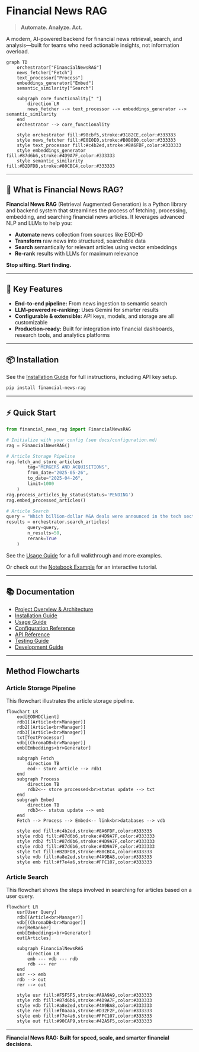 # Financial News RAG

> **Automate. Analyze. Act.**

A modern, AI-powered backend for financial news retrieval, search, and analysis—built for teams who need actionable insights, not information overload.

```mermaid
graph TD
    orchestrator["FinancialNewsRAG"]
    news_fetcher["Fetch"]
    text_processor["Process"]
    embeddings_generator["Embed"]
    semantic_similarity["Search"]

    subgraph core_functionality[" "]
        direction LR
        news_fetcher --> text_processor --> embeddings_generator --> semantic_similarity
    end
    orchestrator --> core_functionality

    style orchestrator fill:#98cbf5,stroke:#3182CE,color:#333333
    style news_fetcher fill:#E0E0E0,stroke:#B0B0B0,color:#333333
    style text_processor fill:#c4b2ed,stroke:#8A6FDF,color:#333333
    style embeddings_generator fill:#87d6b6,stroke:#4D9A7F,color:#333333
    style semantic_similarity fill:#B2DFDB,stroke:#80CBC4,color:#333333
```

---

## 🚀 What is Financial News RAG?

**Financial News RAG** (Retrieval Augmented Generation) is a Python library and backend system that streamlines the process of fetching, processing, embedding, and searching financial news articles. It leverages advanced NLP and LLMs to help you:

- **Automate** news collection from sources like EODHD
- **Transform** raw news into structured, searchable data
- **Search** semantically for relevant articles using vector embeddings
- **Re-rank** results with LLMs for maximum relevance

**Stop sifting. Start finding.**

---

## 🔑 Key Features

- **End-to-end pipeline:** From news ingestion to semantic search
- **LLM-powered re-ranking:** Uses Gemini for smarter results
- **Configurable & extensible:** API keys, models, and storage are all customizable
- **Production-ready:** Built for integration into financial dashboards, research tools, and analytics platforms

---

## 📦 Installation

See the [Installation Guide](docs/installation.md) for full instructions, including API key setup.

```bash
pip install financial-news-rag
```

---

## ⚡ Quick Start

```python
from financial_news_rag import FinancialNewsRAG

# Initialize with your config (see docs/configuration.md)
rag = FinancialNewsRAG()

# Article Storage Pipeline
rag.fetch_and_store_articles(
        tag="MERGERS AND ACQUISITIONS", 
        from_date="2025-05-26", 
        to_date="2025-04-26", 
        limit=1000
    )
rag.process_articles_by_status(status='PENDING')
rag.embed_processed_articles()

# Article Search
query = "Which billion-dollar M&A deals were announced in the tech sector in the last 30 days, and what were the valuation multiples?"
results = orchestrator.search_articles(
        query=query, 
        n_results=50,
        rerank=True
    )
```

See the [Usage Guide](./docs/usage_guide.md) for a full walkthrough and more examples.

Or check out the [Notebook Example](./examples/financial_news_rag_example.ipynb) for an interactive tutorial. 

---

## 📚 Documentation

- [Project Overview & Architecture](./docs/index.md)
- [Installation Guide](./docs/installation.md)
- [Usage Guide](./docs/usage_guide.md)
- [Configuration Reference](./docs/configuration.md)
- [API Reference](./docs/api_reference/index.md)
- [Testing Guide](./docs/testing.md)
- [Development Guide](./docs/development.md)

---

## Method Flowcharts

### Article Storage Pipeline

This flowchart illustrates the article storage pipeline.

```mermaid
flowchart LR
    eod[EODHDClient]
    rdb1[(Article<br>Manager)]
    rdb2[(Article<br>Manager)]
    rdb3[(Article<br>Manager)]
    txt[TextProcessor]
    vdb[(ChromaDB<br>Manager)]
    emb[Embeddings<br>Generator]

    subgraph Fetch
        direction TB
        eod-- store article --> rdb1
    end
    subgraph Process
        direction TB
        rdb2<-- store processed<br>status update --> txt
    end
    subgraph Embed
        direction TB
        rdb3<-- status update --> emb
    end
    Fetch --> Process --> Embed<-- link<br>databases --> vdb

    style eod fill:#c4b2ed,stroke:#8A6FDF,color:#333333
    style rdb1 fill:#87d6b6,stroke:#4D9A7F,color:#333333
    style rdb2 fill:#87d6b6,stroke:#4D9A7F,color:#333333
    style rdb3 fill:#87d6b6,stroke:#4D9A7F,color:#333333
    style txt fill:#B2DFDB,stroke:#80CBC4,color:#333333
    style vdb fill:#a8e2ed,stroke:#4A9BA8,color:#333333
    style emb fill:#f7e4a6,stroke:#FFC107,color:#333333
```

### Article Search

This flowchart shows the steps involved in searching for articles based on a user query.

```mermaid
flowchart LR
    usr[User Query]
    rdb[(Article<br>Manager)]
    vdb[(ChromaDB<br>Manager)]
    rer[ReRanker]
    emb[Embeddings<br>Generator]
    out[Articles]

    subgraph FinancialNewsRAG
        direction LR
        emb --- vdb --- rdb
        rdb --- rer
    end
    usr --> emb
    rdb --> out
    rer --> out

    style usr fill:#F5F5F5,stroke:#A9A9A9,color:#333333
    style rdb fill:#87d6b6,stroke:#4D9A7F,color:#333333
    style vdb fill:#a8e2ed,stroke:#4A9BA8,color:#333333
    style rer fill:#f0aaaa,stroke:#D32F2F,color:#333333
    style emb fill:#f7e4a6,stroke:#FFC107,color:#333333
    style out fill:#90CAF9,stroke:#42A5F5,color:#333333
```

---

**Financial News RAG: Built for speed, scale, and smarter financial decisions.**
